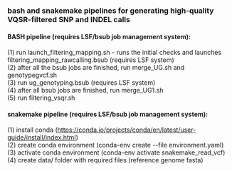 ### bash and snakemake pipelines for generating high-quality VQSR-filtered SNP and INDEL calls

#### BASH pipeline (requires LSF/bsub job management system):

(1) run launch_filtering_mapping.sh - runs the initial checks and launches filtering_mapping_rawcalling.bsub (requires LSF system) \
(2) after all the bsub jobs are finished, run merge_UG.sh and genotypegvcf.sh \
(3) run ug_genotyping.bsub (requires LSF system) \
(4) after all bsub jobs are finished, run merge_UG1.sh \
(5) run filtering_vsqr.sh

#### snakemake pipeline (requires LSF/bsub job management system):

(1) install conda (https://conda.io/projects/conda/en/latest/user-guide/install/index.html) \
(2) create conda environment (conda-env create --file environment.yaml) \
(3) activate conda environment (conda-env activate snakemake_read_vcf) \
(4) create data/ folder with required files (reference genome fasta)
